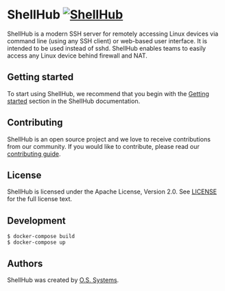 # ShellHub [![ShellHub](https://circleci.com/gh/shellhub-io/shellhub.svg?style=shield)](https://circleci.com/gh/shellhub-io/shellhub)

ShellHub is a modern SSH server for remotely accessing Linux devices
via command line (using any SSH client) or web-based user interface.
It is intended to be used instead of sshd. ShellHub enables teams to
easily access any Linux device behind firewall and NAT.

## Getting started

To start using ShellHub, we recommend that you begin with the
[Getting started](https://shellhub-io.github.io/getting-started/) section
in the ShellHub documentation.

## Contributing

ShellHub is an open source project and we love to receive contributions from
our community. If you would like to contribute, please read
our [contributing guide](CONTRIBUTING.md).

## License

ShellHub is licensed under the Apache License, Version 2.0.
See [LICENSE](LICENSE) for the full license text.

## Development

```
$ docker-compose build
$ docker-compose up
```

## Authors

ShellHub was created by [O.S. Systems](https://www.ossystems.com.br).
